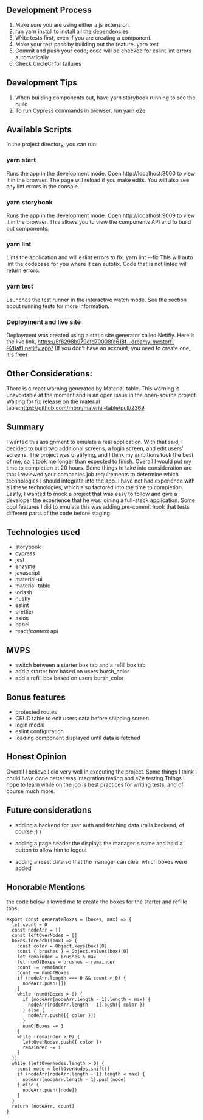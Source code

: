 ## Development Process

1. Make sure you are using either a js extension.
1. run yarn install to install all the dependencies
1. Write tests first, even if you are creating a component.
1. Make your test pass by building out the feature. yarn test
1. Commit and push your code; code will be checked for eslint lint errors automatically
1. Check CircleCI for failures

## Development Tips

1. When building components out, have yarn storybook running to see the build
1. To run Cypress commands in browser, run yarn e2e

## Available Scripts

In the project directory, you can run:

### yarn start

Runs the app in the development mode.
Open http://localhost:3000 to view it in the browser.
The page will reload if you make edits.
You will also see any lint errors in the console.

### yarn storybook

Runs the app in the development mode.
Open http://localhost:9009 to view it in the browser.
This allows you to view the components API and to build out components.

### yarn lint

Lints the application and will eslint errors to fix.
yarn lint --fix
This will auto lint the codebase for you where it can autofix.
Code that is not linted will return errors.

### yarn test

Launches the test runner in the interactive watch mode.
See the section about running tests for more information.

### Deployment and live site

Deployment was created using a static site generator called Netifly. Here is the live link, https://5f6298b979cfd70008fc618f--dreamy-mestorf-928af1.netlify.app/ (If you don't have an account, you need to create one, it's free)

## Other Considerations:

There is a react warning generated by Material-table. This warning is unavoidable at the moment and is an open issue in the open-source project. Waiting for fix release on the material table:https://github.com/mbrn/material-table/pull/2369

## Summary

I wanted this assignment to emulate a real application. With that said, I decided to build two additional screens, a login screen, and edit users' screens. The project was gratifying, and I think my ambitions took the best of me, so it took me longer than expected to finish. Overall I would put my time to completion at 20 hours. Some things to take into consideration are that I reviewed your companies job requirements to determine which technologies I should integrate into the app. I have not had experience with all these technologies, which also factored into the time to completion. Lastly, I wanted to mock a project that was easy to follow and give a developer the experience that he was joining a full-stack application. Some cool features I did to emulate this was adding pre-commit hook that tests different parts of the code before staging.

## Technologies used

- storybook
- cypress
- jest
- enzyme
- javascript
- material-ui
- material-table
- lodash
- husky
- eslint
- prettier
- axios
- babel
- react/context api

## MVPS

- switch between a starter box tab and a refill box tab
- add a starter box based on users bursh_color
- add a refill box based on users bursh_color

## Bonus features

- protected routes
- CRUD table to edit users data before shipping screen
- login modal
- eslint configuration
- loading component displayed until data is fetched

## Honest Opinion

Overall I believe I did very well in executing the project. Some things I think I could have done better was integration testing and e2e testing.Things I hope to learn while on the job is best practices for writing tests, and of course much more. 

## Future considerations

- adding a backend for user auth and fetching data (rails backend, of course ;) )

- adding a page header the displays the manager's name and hold a button to allow him to logout

- adding a reset data so that the manager can clear which boxes were added

## Honorable Mentions 

the code below allowed me to create the boxes for the starter and refille tabs 

```
export const generateBoxes = (boxes, max) => {
  let count = 0
  const nodeArr = []
  const leftOverNodes = []
  boxes.forEach((box) => {
    const color = Object.keys(box)[0]
    const { brushes } = Object.values(box)[0]
    let remainder = brushes % max
    let numOfBoxes = brushes - remainder
    count += remainder
    count += numOfBoxes
    if (nodeArr.length === 0 && count > 0) {
      nodeArr.push([])
    }
    while (numOfBoxes > 0) {
      if (nodeArr[nodeArr.length - 1].length < max) {
        nodeArr[nodeArr.length - 1].push({ color })
      } else {
        nodeArr.push([{ color }])
      }
      numOfBoxes -= 1
    }
    while (remainder > 0) {
      leftOverNodes.push({ color })
      remainder -= 1
    }
  })
  while (leftOverNodes.length > 0) {
    const node = leftOverNodes.shift()
    if (nodeArr[nodeArr.length - 1].length < max) {
      nodeArr[nodeArr.length - 1].push(node)
    } else {
      nodeArr.push([node])
    }
  }
  return [nodeArr, count]
}
```

